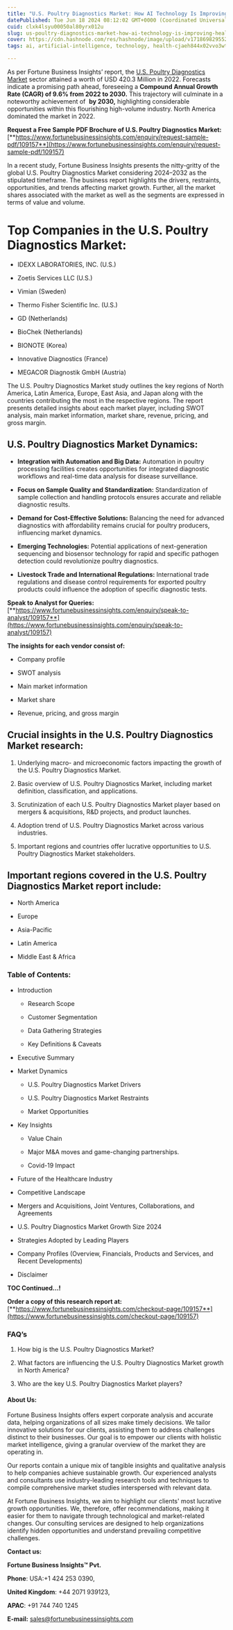 ```yaml
---
title: "U.S. Poultry Diagnostics Market: How AI Technology Is Improving Health Monitoring"
datePublished: Tue Jun 18 2024 08:12:02 GMT+0000 (Coordinated Universal Time)
cuid: clxk4lsyu00050al80yrx012u
slug: us-poultry-diagnostics-market-how-ai-technology-is-improving-health-monitoring
cover: https://cdn.hashnode.com/res/hashnode/image/upload/v1718698295528/f63d9a54-853b-431c-a042-143404ac6b44.png
tags: ai, artificial-intelligence, technology, health-cjaeh844x02vvo3wtj5r2s75q, healthcare, us-poultry-diagnostics-market

---
```


As per Fortune Business Insights’ report, the [U.S. Poultry Diagnostics Market](https://www.fortunebusinessinsights.com/u-s-poultry-diagnostics-market-109157) sector attained a worth of USD 420.3 Million in 2022. Forecasts indicate a promising path ahead, foreseeing a **Compound Annual Growth Rate (CAGR) of 9.6% from 2022 to 2030.** This trajectory will culminate in a noteworthy achievement of  **by 2030,** highlighting considerable opportunities within this flourishing high-volume industry. North America dominated the market in 2022.

**Request a Free Sample PDF Brochure of U.S. Poultry Diagnostics Market:** [**https://www.fortunebusinessinsights.com/enquiry/request-sample-pdf/109157**](https://www.fortunebusinessinsights.com/enquiry/request-sample-pdf/109157)

In a recent study, Fortune Business Insights presents the nitty-gritty of the global U.S. Poultry Diagnostics Market considering 2024–2032 as the stipulated timeframe. The business report highlights the drivers, restraints, opportunities, and trends affecting market growth. Further, all the market shares associated with the market as well as the segments are expressed in terms of value and volume.

# **Top Companies in the U.S. Poultry Diagnostics Market:**

* IDEXX LABORATORIES, INC. (U.S.)
    
* Zoetis Services LLC (U.S.)
    
* Vimian (Sweden)
    
* Thermo Fisher Scientific Inc. (U.S.)
    
* GD (Netherlands)
    
* BioChek (Netherlands)
    
* BIONOTE (Korea)
    
* Innovative Diagnostics (France)
    
* MEGACOR Diagnostik GmbH (Austria)
    

The U.S. Poultry Diagnostics Market study outlines the key regions of North America, Latin America, Europe, East Asia, and Japan along with the countries contributing the most in the respective regions. The report presents detailed insights about each market player, including SWOT analysis, main market information, market share, revenue, pricing, and gross margin.

## U.S. Poultry Diagnostics Market **Dynamics**:

* **Integration with Automation and Big Data:** Automation in poultry processing facilities creates opportunities for integrated diagnostic workflows and real-time data analysis for disease surveillance.
    
* **Focus on Sample Quality and Standardization:** Standardization of sample collection and handling protocols ensures accurate and reliable diagnostic results.
    
* **Demand for Cost-Effective Solutions:** Balancing the need for advanced diagnostics with affordability remains crucial for poultry producers, influencing market dynamics.
    
* **Emerging Technologies:** Potential applications of next-generation sequencing and biosensor technology for rapid and specific pathogen detection could revolutionize poultry diagnostics.
    
* **Livestock Trade and International Regulations:** International trade regulations and disease control requirements for exported poultry products could influence the adoption of specific diagnostic tests.
    

**Speak to Analyst for Queries:** [**https://www.fortunebusinessinsights.com/enquiry/speak-to-analyst/109157**](https://www.fortunebusinessinsights.com/enquiry/speak-to-analyst/109157)

**The insights for each vendor consist of:**

* Company profile
    
* SWOT analysis
    
* Main market information
    
* Market share
    
* Revenue, pricing, and gross margin
    

## **Crucial insights in the U.S. Poultry Diagnostics Market research:**

1. Underlying macro- and microeconomic factors impacting the growth of the U.S. Poultry Diagnostics Market.
    
2. Basic overview of U.S. Poultry Diagnostics Market, including market definition, classification, and applications.
    
3. Scrutinization of each U.S. Poultry Diagnostics Market player based on mergers & acquisitions, R&D projects, and product launches.
    
4. Adoption trend of U.S. Poultry Diagnostics Market across various industries.
    
5. Important regions and countries offer lucrative opportunities to U.S. Poultry Diagnostics Market stakeholders.
    

## **Important regions covered in the U.S. Poultry Diagnostics Market report include:**

* North America
    
* Europe
    
* Asia-Pacific
    
* Latin America
    
* Middle East & Africa
    

### **Table of Contents:**

* Introduction
    
    * Research Scope
        
    * Customer Segmentation
        
    * Data Gathering Strategies
        
    * Key Definitions & Caveats
        
* Executive Summary
    
* Market Dynamics
    
    * U.S. Poultry Diagnostics Market Drivers
        
    * U.S. Poultry Diagnostics Market Restraints
        
    * Market Opportunities
        
* Key Insights
    
    * Value Chain
        
    * Major M&A moves and game-changing partnerships.
        
    * Covid-19 Impact
        
* Future of the Healthcare Industry
    
* Competitive Landscape
    
* Mergers and Acquisitions, Joint Ventures, Collaborations, and Agreements
    
* U.S. Poultry Diagnostics Market Growth Size 2024
    
* Strategies Adopted by Leading Players
    
* Company Profiles (Overview, Financials, Products and Services, and Recent Developments)
    
* Disclaimer
    

**TOC Continued…!**

**Order a copy of this research report at:** [**https://www.fortunebusinessinsights.com/checkout-page/109157**](https://www.fortunebusinessinsights.com/checkout-page/109157)

### **FAQ’s**

1. How big is the U.S. Poultry Diagnostics Market?
    
2. What factors are influencing the U.S. Poultry Diagnostics Market growth in North America?
    
3. Who are the key U.S. Poultry Diagnostics Market players?
    

#### **About Us:**

Fortune Business Insights offers expert corporate analysis and accurate data, helping organizations of all sizes make timely decisions. We tailor innovative solutions for our clients, assisting them to address challenges distinct to their businesses. Our goal is to empower our clients with holistic market intelligence, giving a granular overview of the market they are operating in.

Our reports contain a unique mix of tangible insights and qualitative analysis to help companies achieve sustainable growth. Our experienced analysts and consultants use industry-leading research tools and techniques to compile comprehensive market studies interspersed with relevant data.

At Fortune Business Insights, we aim to highlight our clients' most lucrative growth opportunities. We, therefore, offer recommendations, making it easier for them to navigate through technological and market-related changes. Our consulting services are designed to help organizations identify hidden opportunities and understand prevailing competitive challenges.

**Contact us:**

**Fortune Business Insights™ Pvt.**

**Phone**: USA:+1 424 253 0390,

**United Kingdom**: +44 2071 939123,

**APAC**: +91 744 740 1245

**E-mail:** [sales@fortunebusinessinsights.com](mailto:sales@fortunebusinessinsights.com)